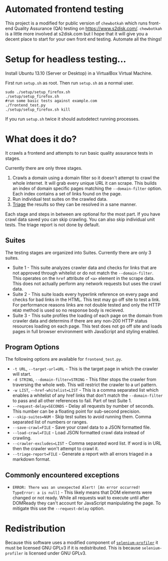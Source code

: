 # Automated frontend testing

This project is a modified for public version of `chewbotkah` which runs
front-end Quality Assurance (QA) testing on https://www.s2disk.com/.
`chewbotkah` is a little more involved at s2disk.com but I hope that it will
give you a decent place to start for your own front end testing.  Automate all
the things!

# Setup for headless testing...

Install Ubuntu 13.10 (Server or Desktop) in a VirtualBox Virtual Machine.

First run `setup.sh` as root.  Then run `setup.sh` as a normal user.

    sudo ./setup/setup_firefox.sh
    ./setup/setup_firefox.sh
    #run some basic tests against example.com
    ./frontend_test.py
    ./setup/setup_firefox.sh kill

If you run `setup.sh` twice it should autodetect running processes.

# What does it do?

It crawls a frontend and attempts to run basic quality assurance tests in
stages.

Currently there are only three stages.

1. Crawls a domain using a domain filter so it doesn't attempt to crawl the
   whole internet.  It will grab every unique URL it can scrape.  This builds an
   index of domain specific pages matching the `--domain-filter` option.  Each
   index contains a set of links found on the page.
2. Run individual test suites on the crawled data.
3. [Triage](docs/triage_report.md) the results so they can be resolved in a sane
   manner.

Each stage and steps in between are optional for the most part.  If you have
crawl data saved you can skip crawling.  You can also skip individual unit
tests.  The triage report is not done by default.

## Suites

The testing stages are organized into Suites.  Currently there are only 3
suites.

* Suite 1 - This suite analyzes crawler data and checks for links that are not
  approved through whitelist or do not match the `--domain-filter`.  This
  operates on the `href` attribute of `<a>` element in the scrape data.  This
  does not actually perform any network requests but uses the crawl data.
* Suite 2 - This suite loads every hyperlink reference on every page and checks
  for bad links in the HTML.  This test may go off site to test a link.  For
  performance reasons links are not double tested and only the HTTP `HEAD`
  method is used so no response body is recieved.
* Suite 3 - This suite profiles the loading of each page on the domain from
  crawler data and determins if there are any non-200 HTTP status resources
  loading on each page.  This test does not go off site and loads pages in full
  browser environment with JavaScript and styling enabled.

## Program Options

The following options are available for `frontend_test.py`.

* `-t URL`, `--target-url=URL` - This is the target page in which the crawler
  will start.
* `-d STRING`, `--domain-filter=STRING` - This filter stops the crawler from
  traversing the whole web.  This will restrict the crawler to a url pattern.
* `-w LIST`, `--href-whitelist=LIST` - This is a comma separated list which
  enables a whitelist of any href links that don't match the `--domain-filter`
  to pass and all other references to fail.  Part of test Suite 1.
* `--request-delay=SECONDS` - Delay all requests by number of seconds.  This
  number can be a floating point for sub-second precision.
* `--skip-suites=NUM` - Skip test suites to avoid running them.  Comma separated
  list of numbers or ranges.
* `--save-crawl=FILE` - Save your crawl data to a JSON formatted file.
* `--load-crawl=FILE` - Load JSON formatted crawl data instead of crawling.
* `--crawler-excludes=LIST` - Comma separated word list.  If word is in URL then
  the crawler won't attempt to crawl it.
* `--triage-report=FILE` -  Generate a report with all errors triaged in a
  markdown format.

## Commonly encountered exceptions

* `ERROR: There was an unexpected Alert! [An error occurred! TypeError: a is
  null]` - This likely means that DOM elements were changed or not ready.  While
  all requests wait to execute until after DOMReady they can't account for
  JavaScript manipulating the page.  To mitigate this use the `--request-delay`
  option.


# Redistribution

Because this software uses a modified component of
[`selenium-profiler`][selenium-profiler] it must be licensed GNU GPLv3 if it is
redistributed.  This is because `selenium-profiler` is licensed under GNU GPLv3.

[selenium-profiler]: http://code.google.com/p/selenium-profiler/
